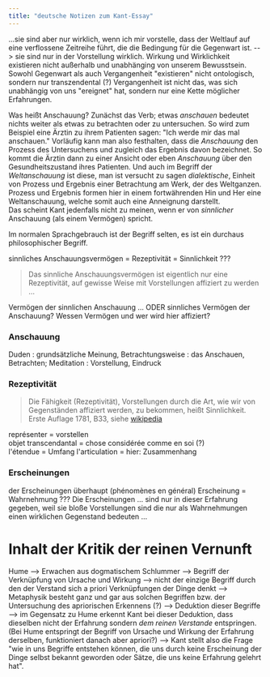 ```yaml
---
title: "deutsche Notizen zum Kant-Essay"
---
```



...sie sind aber nur wirklich, wenn ich mir vorstelle, dass der Weltlauf auf eine verflossene Zeitreihe führt, die die Bedingung für die Gegenwart ist. --> sie sind nur in der Vorstellung wirklich. Wirkung und Wirklichkeit existieren nicht außerhalb und unabhänging von unserem Bewusstsein. Sowohl Gegenwart als auch Vergangenheit "existieren" nicht ontologisch, sondern nur transzendental (?) Vergangenheit ist nicht das, was sich unabhängig von uns "ereignet" hat, sondern nur eine Kette möglicher Erfahrungen.

Was heißt Anschauung? Zunächst das Verb; etwas *anschauen* bedeutet nichts weiter als etwas zu betrachten oder zu untersuchen. So wird zum Beispiel eine Ärztin zu ihrem Patienten sagen: "Ich werde mir das mal anschauen." Vorläufig kann man also festhalten, dass die *Anschauung* den Prozess des Untersuchens und zugleich das Ergebnis davon bezeichnet. So kommt die Ärztin dann zu einer Ansicht oder eben *Anschauung* über den Gesundheitszustand ihres Patienten. Und auch im Begriff der *Weltanschauung* ist diese, man ist versucht zu sagen *dialektische*, Einheit von Prozess und Ergebnis einer Betrachtung am Werk, der des Weltganzen. Prozess und Ergebnis formen hier in einem fortwährenden Hin und Her eine Weltanschauung, welche somit auch eine Anneignung darstellt.  
Das scheint Kant jedenfalls nicht zu meinen, wenn er von *sinnlicher* Anschauung (als einem Vermögen) spricht.

Im normalen Sprachgebrauch ist der Begriff selten, es ist ein durchaus philosophischer Begriff.

sinnliches Anschauungsvermögen = Rezeptivität = Sinnlichkeit ???

> Das sinnliche Anschauungsvermögen ist eigentlich nur eine Rezeptivität, auf gewisse Weise mit Vorstellungen affiziert zu werden &hellip;  

Vermögen der sinnlichen Anschauung ...  ODER sinnliches Vermögen der Anschauung?
Wessen Vermögen und wer wird hier affiziert?

### Anschauung

Duden
   : grundsätzliche Meinung, Betrachtungsweise
   : das Anschauen, Betrachten; Meditation
   : Vorstellung, Eindruck

### Rezeptivität

> Die Fähigkeit (Rezeptivität), Vorstellungen durch die Art, wie wir von Gegenständen affiziert werden, zu bekommen, heißt Sinnlichkeit. Erste Auflage 1781, B33, siehe [wikipedia](http://de.wikipedia.org/wiki/Rezeptivit%C3%A4t)


représenter = vorstellen  
objet transcendantal = chose considérée comme en soi (?)  
l'étendue = Umfang
l'articulation = hier: Zusammenhang

### Erscheinungen
der Erscheinungen überhaupt (phénomènes en général)
Erscheinung = Wahrnehmung ???
Die Erscheinungen ... sind nur in dieser Erfahrung gegeben, weil sie bloße Vorstellungen sind die nur als Wahrnehmungen einen wirklichen Gegenstand bedeuten ...

# Inhalt der Kritik der reinen Vernunft

Hume --> Erwachen aus dogmatischem Schlummer --> Begriff der Verknüpfung von Ursache und Wirkung --> nicht der einzige Begriff durch den der Verstand sich a priori Verknüpfungen der Dinge denkt --> Metaphysik besteht ganz und gar aus solchen Begriffen bzw. der Untersuchung des apriorischen Erkennens (?) --> Deduktion dieser Begriffe --> im Gegensatz zu Hume erkennt Kant bei dieser Deduktion, dass dieselben nicht der Erfahrung sondern *dem reinen Verstande* entspringen. (Bei Hume entspringt der Begriff von Ursache und Wirkung der Erfahrung derselben, funktioniert danach aber apriori?) --> Kant stellt also die Frage "wie in uns Begriffe entstehen können, die uns durch keine Erscheinung der Dinge selbst bekannt geworden oder Sätze, die uns keine Erfahrung gelehrt hat".